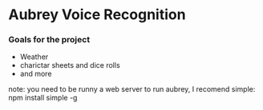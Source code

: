 # Aubrey Voice Recognition

### Goals for the project
- Weather
- charictar sheets and dice rolls
- and more



note: you need to be runny a web server to run aubrey, I recomend simple: npm install simple -g
